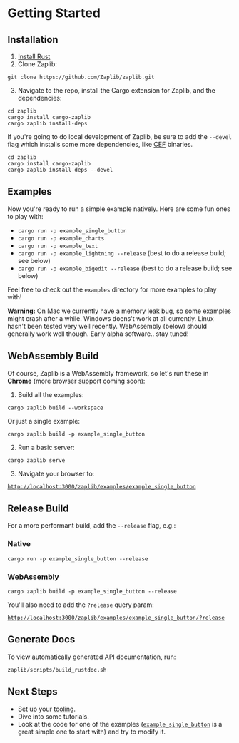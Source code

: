 # Getting Started

## Installation

1. [Install Rust](https://www.rust-lang.org/tools/install)
2. Clone Zaplib:

```
git clone https://github.com/Zaplib/zaplib.git
```

3. Navigate to the repo, install the Cargo extension for Zaplib, and the dependencies:

```
cd zaplib
cargo install cargo-zaplib
cargo zaplib install-deps
```

If you're going to do local development of Zaplib, be sure to add the `--devel` flag which installs some more dependencies, like [CEF](https://github.com/chromiumembedded) binaries.

```
cd zaplib
cargo install cargo-zaplib
cargo zaplib install-deps --devel
```

## Examples

Now you're ready to run a simple example natively. Here are some fun ones to play with:
* `cargo run -p example_single_button`
* `cargo run -p example_charts`
* `cargo run -p example_text`
* `cargo run -p example_lightning --release` (best to do a release build; see below)
* `cargo run -p example_bigedit --release` (best to do a release build; see below)

Feel free to check out the `examples` directory for more examples to play with!

**Warning:** On Mac we currently have a memory leak bug, so some examples might crash after a while. Windows doens't work at all currently. Linux hasn't been tested very well recently. WebAssembly (below) should generally work well though. Early alpha software.. stay tuned!

##  WebAssembly Build

Of course, Zaplib is a WebAssembly framework, so let's run these in **Chrome** (more browser support coming soon):

1. Build all the examples:
   
```
cargo zaplib build --workspace
```

Or just a single example:

```
cargo zaplib build -p example_single_button
```

2. Run a basic server:

```
cargo zaplib serve
```

3. Navigate your browser to: 

[`http://localhost:3000/zaplib/examples/example_single_button`](http://localhost:3000/zaplib/examples/example_single_button)

## Release Build

For a more performant build, add the `--release` flag, e.g.:


### Native

```
cargo run -p example_single_button --release
```

### WebAssembly

```
cargo zaplib build -p example_single_button --release
```

You'll also need to add the `?release` query param:

[`http://localhost:3000/zaplib/examples/example_single_button/?release`](http://localhost:3000/zaplib/examples/example_single_button/?release)


## Generate Docs

To view automatically generated API documentation, run:

```
zaplib/scripts/build_rustdoc.sh
```

## Next Steps

* Set up your [tooling](./basic_tooling.md).
* Dive into some tutorials.
* Look at the code for one of the examples ([`example_single_button`](https://github.com/Zaplib/zaplib/blob/main/zaplib/examples/example_single_button/src/single_button.rs) is a great simple one to start with) and try to modify it.
